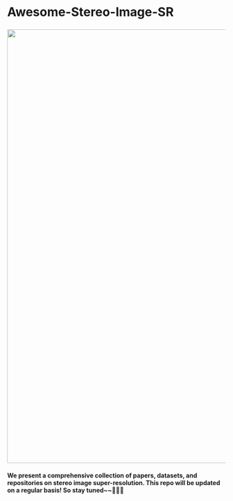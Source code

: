 # Awesome-Stereo-Image-SR
### <img src="https://raw.github.com/YingqianWang/Awesome-Stereo-Image-SR/master/Fig/Thumbnail.jpg" width="1000">
#### **We present a comprehensive collection of papers, datasets, and repositories on stereo image super-resolution. This repo will be updated on a regular basis! So stay tuned~~🎉🎉🎉**


